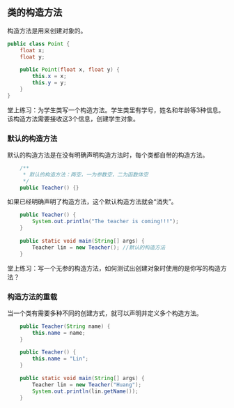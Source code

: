 ## 类的构造方法

构造方法是用来创建对象的。

```java
public class Point {
	float x;
	float y;
	
	public Point(float x, float y) {
		this.x = x;
		this.y = y;
	}
}
```

堂上练习：为学生类写一个构造方法。学生类里有学号，姓名和年龄等3种信息。该构造方法需要接收这3个信息，创建学生对象。

### 默认的构造方法

默认的构造方法是在没有明确声明构造方法时，每个类都自带的构造方法。

```java
	/**
	 * 默认的构造方法：两空，一为参数空，二为函数体空
	 */
	public Teacher() {} 
```

如果已经明确声明了构造方法，这个默认构造方法就会“消失”。

```java
	public Teacher() {
		System.out.println("The teacher is coming!!!");
	}
	
	public static void main(String[] args) {
		Teacher lin = new Teacher(); //默认的构造方法
	}
```

堂上练习：写一个无参的构造方法，如何测试出创建对象时使用的是你写的构造方法？

### 构造方法的重载

当一个类有需要多种不同的创建方式，就可以声明并定义多个构造方法。

```java
	public Teacher(String name) {
		this.name = name;
	}
	
	public Teacher() {
		this.name = "Lin";
	}
	
	public static void main(String[] args) {
		Teacher lin = new Teacher("Huang"); 
		System.out.println(lin.getName());
	}
```

